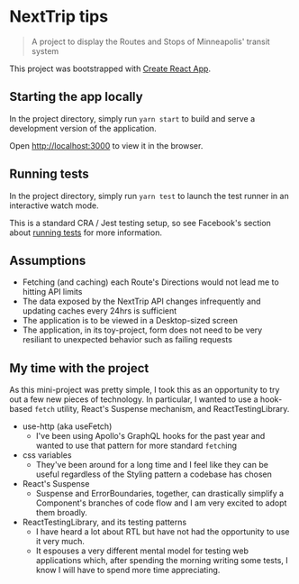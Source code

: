 # NextTrip tips

> A project to display the Routes and Stops of Minneapolis' transit system

This project was bootstrapped with [Create React App](https://github.com/facebook/create-react-app).

## Starting the app locally

In the project directory, simply run `yarn start` to build and serve a development version of the application.

Open [http://localhost:3000](http://localhost:3000) to view it in the browser.

## Running tests

In the project directory, simply run `yarn test` to launch the test runner in an interactive watch mode.

This is a standard CRA / Jest testing setup, so see Facebook's section about [running tests](https://facebook.github.io/create-react-app/docs/running-tests) for more information.

## Assumptions

- Fetching (and caching) each Route's Directions would not lead me to hitting API limits
- The data exposed by the NextTrip API changes infrequently and updating caches every 24hrs is sufficient
- The application is to be viewed in a Desktop-sized screen
- The application, in its toy-project, form does not need to be very resiliant to unexpected behavior such as failing requests

## My time with the project

As this mini-project was pretty simple, I took this as an opportunity to try out a few new pieces of technology. In particular, I wanted to use a hook-based `fetch` utility, React's Suspense mechanism, and ReactTestingLibrary.

- use-http (aka useFetch)
  - I've been using Apollo's GraphQL hooks for the past year and wanted to use that pattern for more standard `fetch`ing
- css variables
  - They've been around for a long time and I feel like they can be useful regardless of the Styling pattern a codebase has chosen
- React's Suspense
  - Suspense and ErrorBoundaries, together, can drastically simplify a Component's branches of code flow and I am very excited to adopt them broadly.
- ReactTestingLibrary, and its testing patterns
  - I have heard a lot about RTL but have not had the opportunity to use it very much.
  - It espouses a very different mental model for testing web applications which, after spending the morning writing some tests, I know I will have to spend more time appreciating.
